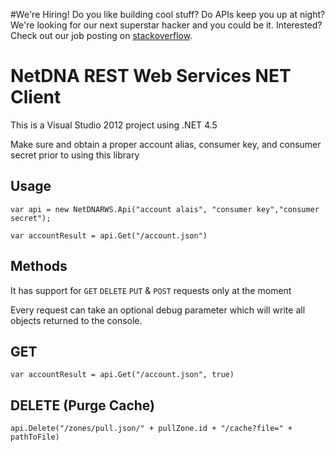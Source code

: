 #We're Hiring!
Do you like building cool stuff?  Do APIs keep you up at night? We're looking for our next superstar hacker and you could be it. Interested? Check out our job posting on [stackoverflow](http://careers.stackoverflow.com/jobs/37078/senior-web-engineer-for-fun-growing-la-startup-maxcdn&a=JdFbT4OY).

# NetDNA REST Web Services NET Client

This is a Visual Studio 2012 project using .NET 4.5 

Make sure and obtain a proper account alias, consumer key, and consumer secret prior to using this library

## Usage

`var api = new NetDNARWS.Api("account alais", "consumer key","consumer secret");`

`var accountResult = api.Get("/account.json")`

## Methods
It has support for `GET` `DELETE` `PUT` & `POST` requests only at the moment

Every request can take an optional debug parameter which will write all objects returned to the console.

## GET
`var accountResult = api.Get("/account.json", true)`

## DELETE (Purge Cache)
`api.Delete("/zones/pull.json/" + pullZone.id + "/cache?file=" + pathToFile)`

